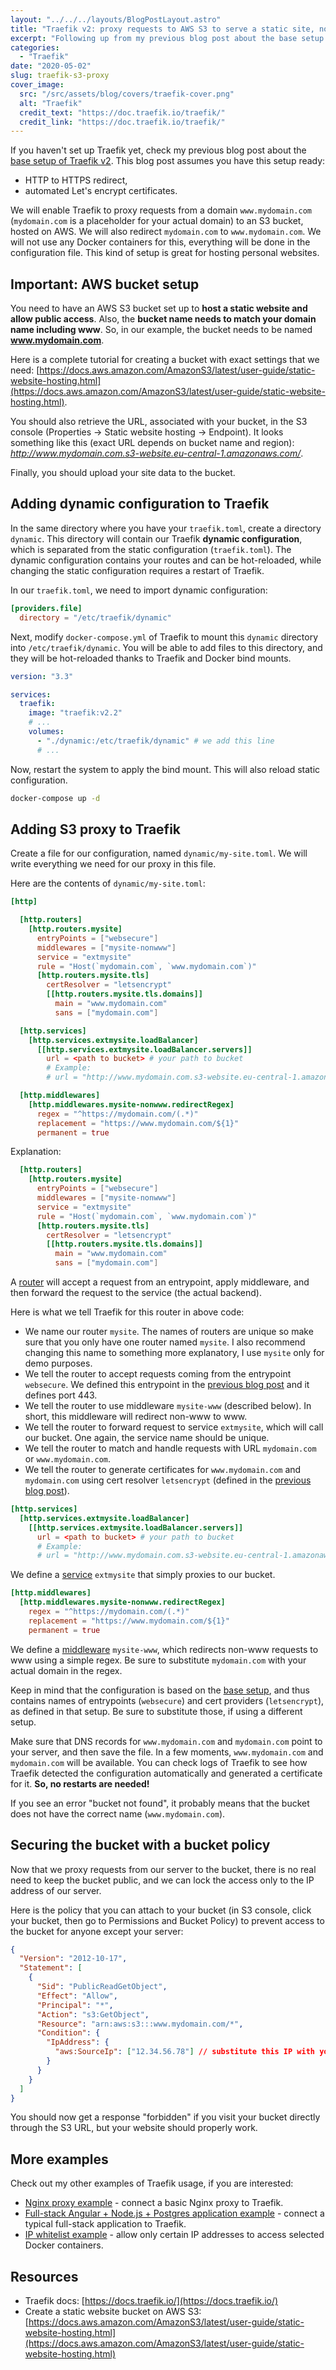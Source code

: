 ```yaml
---
layout: "../../../layouts/BlogPostLayout.astro"
title: "Traefik v2: proxy requests to AWS S3 to serve a static site, non-www to www redirect"
excerpt: "Following up from my previous blog post about the base setup of Traefik v2, I will now show how easy it is to set up Traefik as a reverse proxy to an AWS S3 bucket and redirect www to non-www."
categories:
  - "Traefik"
date: "2020-05-02"
slug: traefik-s3-proxy
cover_image:
  src: "/src/assets/blog/covers/traefik-cover.png"
  alt: "Traefik"
  credit_text: "https://doc.traefik.io/traefik/"
  credit_link: "https://doc.traefik.io/traefik/"
---
```


If you haven't set up Traefik yet, check my previous blog post about the [base setup of Traefik v2](/blog/traefik-basic-setup). This blog post assumes you have this setup ready:

- HTTP to HTTPS redirect,
- automated Let's encrypt certificates.

We will enable Traefik to proxy requests from a domain `www.mydomain.com` (`mydomain.com` is a placeholder for your actual domain) to an S3 bucket, hosted on AWS. We will also redirect `mydomain.com` to `www.mydomain.com`. We will not use any Docker containers for this, everything will be done in the configuration file. This kind of setup is great for hosting personal websites.

## Important: AWS bucket setup

You need to have an AWS S3 bucket set up to **host a static website and allow public access**. Also, the **bucket name needs to match your domain name including www**. So, in our example, the bucket needs to be named **www.mydomain.com**.

Here is a complete tutorial for creating a bucket with exact settings that we need: [https://docs.aws.amazon.com/AmazonS3/latest/user-guide/static-website-hosting.html](https://docs.aws.amazon.com/AmazonS3/latest/user-guide/static-website-hosting.html).

You should also retrieve the URL, associated with your bucket, in the S3 console (Properties -> Static website hosting -> Endpoint). It looks something like this (exact URL depends on bucket name and region): _http://www.mydomain.com.s3-website.eu-central-1.amazonaws.com/_.

Finally, you should upload your site data to the bucket.

## Adding dynamic configuration to Traefik

In the same directory where you have your `traefik.toml`, create a directory `dynamic`. This directory will contain our Traefik **dynamic configuration**, which is separated from the static configuration (`traefik.toml`). The dynamic configuration contains your routes and can be hot-reloaded, while changing the static configuration requires a restart of Traefik.

In our `traefik.toml`, we need to import dynamic configuration:

```toml
[providers.file]
  directory = "/etc/traefik/dynamic"
```

Next, modify `docker-compose.yml` of Traefik to mount this `dynamic` directory into `/etc/traefik/dynamic`. You will be able to add files to this directory, and they will be hot-reloaded thanks to Traefik and Docker bind mounts.

```yaml
version: "3.3"

services:
  traefik:
    image: "traefik:v2.2"
    # ...
    volumes:
      - "./dynamic:/etc/traefik/dynamic" # we add this line
      # ...
```

Now, restart the system to apply the bind mount. This will also reload static configuration.

```bash
docker-compose up -d
```

<p></p>

## Adding S3 proxy to Traefik

Create a file for our configuration, named `dynamic/my-site.toml`. We will write everything we need for our proxy in this file.

Here are the contents of `dynamic/my-site.toml`:

```toml
[http]

  [http.routers]
    [http.routers.mysite]
      entryPoints = ["websecure"]
      middlewares = ["mysite-nonwww"]
      service = "extmysite"
      rule = "Host(`mydomain.com`, `www.mydomain.com`)"
      [http.routers.mysite.tls]
        certResolver = "letsencrypt"
        [[http.routers.mysite.tls.domains]]
          main = "www.mydomain.com"
          sans = ["mydomain.com"]

  [http.services]
    [http.services.extmysite.loadBalancer]
      [[http.services.extmysite.loadBalancer.servers]]
        url = <path to bucket> # your path to bucket
        # Example:
        # url = "http://www.mydomain.com.s3-website.eu-central-1.amazonaws.com/"

  [http.middlewares]
    [http.middlewares.mysite-nonwww.redirectRegex]
      regex = "^https://mydomain.com/(.*)"
      replacement = "https://www.mydomain.com/${1}"
      permanent = true
```

Explanation:

```toml
  [http.routers]
    [http.routers.mysite]
      entryPoints = ["websecure"]
      middlewares = ["mysite-nonwww"]
      service = "extmysite"
      rule = "Host(`mydomain.com`, `www.mydomain.com`)"
      [http.routers.mysite.tls]
        certResolver = "letsencrypt"
        [[http.routers.mysite.tls.domains]]
          main = "www.mydomain.com"
          sans = ["mydomain.com"]
```

A [router](https://docs.traefik.io/routing/routers/) will accept a request from an entrypoint, apply middleware, and then forward the request to the service (the actual backend).

Here is what we tell Traefik for this router in above code:

- We name our router `mysite`. The names of routers are unique so make sure that you only have one router named `mysite`. I also recommend changing this name to something more explanatory, I use `mysite` only for demo purposes.
- We tell the router to accept requests coming from the entrypoint `websecure`. We defined this entrypoint in the [previous blog post](/blog/traefik-basic-setup) and it defines port 443.
- We tell the router to use middleware `mysite-www` (described below). In short, this middleware will redirect non-www to www.
- We tell the router to forward request to service `extmysite`, which will call our bucket. One again, the service name should be unique.
- We tell the router to match and handle requests with URL `mydomain.com` or `www.mydomain.com`.
- We tell the router to generate certificates for `www.mydomain.com` and `mydomain.com` using cert resolver `letsencrypt` (defined in the [previous blog post](/blog/traefik-basic-setup)).

<p></p>

```toml
[http.services]
  [http.services.extmysite.loadBalancer]
    [[http.services.extmysite.loadBalancer.servers]]
      url = <path to bucket> # your path to bucket
      # Example:
      # url = "http://www.mydomain.com.s3-website.eu-central-1.amazonaws.com/"
```

We define a [service](https://docs.traefik.io/routing/services/) `extmysite` that simply proxies to our bucket.

```toml
[http.middlewares]
  [http.middlewares.mysite-nonwww.redirectRegex]
    regex = "^https://mydomain.com/(.*)"
    replacement = "https://www.mydomain.com/${1}"
    permanent = true
```

We define a [middleware](https://docs.traefik.io/middlewares/overview/) `mysite-www`, which redirects non-www requests to www using a simple regex. Be sure to substitute `mydomain.com` with your actual domain in the regex.

Keep in mind that the configuration is based on the [base setup](/blog/traefik-basic-setup), and thus contains names of entrypoints (`websecure`) and cert providers (`letsencrypt`), as defined in that setup. Be sure to substitute those, if using a different setup.

Make sure that DNS records for `www.mydomain.com` and `mydomain.com` point to your server, and then save the file. In a few moments, `www.mydomain.com` and `mydomain.com` will be available. You can check logs of Traefik to see how Traefik detected the configuration automatically and generated a certificate for it. **So, no restarts are needed!**

If you see an error "bucket not found", it probably means that the bucket does not have the correct name (`www.mydomain.com`).

## Securing the bucket with a bucket policy

Now that we proxy requests from our server to the bucket, there is no real need to keep the bucket public, and we can lock the access only to the IP address of our server.

Here is the policy that you can attach to your bucket (in S3 console, click your bucket, then go to Permissions and Bucket Policy) to prevent access to the bucket for anyone except your server:

```json
{
  "Version": "2012-10-17",
  "Statement": [
    {
      "Sid": "PublicReadGetObject",
      "Effect": "Allow",
      "Principal": "*",
      "Action": "s3:GetObject",
      "Resource": "arn:aws:s3:::www.mydomain.com/*",
      "Condition": {
        "IpAddress": {
          "aws:SourceIp": ["12.34.56.78"] // substitute this IP with your server IP
        }
      }
    }
  ]
}
```

You should now get a response "forbidden" if you visit your bucket directly through the S3 URL, but your website should properly work.

## More examples

Check out my other examples of Traefik usage, if you are interested:

- [Nginx proxy example](/blog/traefik-nginx-proxy) - connect a basic Nginx proxy to Traefik.
- [Full-stack Angular + Node.js + Postgres application example](/blog/traefik-nodejs-api-and-db) - connect a typical full-stack application to Traefik.
- [IP whitelist example](/blog/traefik-ip-whitelist) - allow only certain IP addresses to access selected Docker containers.

<p></p>

## Resources

- Traefik docs: [https://docs.traefik.io/](https://docs.traefik.io/)
- Create a static website bucket on AWS S3: [https://docs.aws.amazon.com/AmazonS3/latest/user-guide/static-website-hosting.html](https://docs.aws.amazon.com/AmazonS3/latest/user-guide/static-website-hosting.html)
